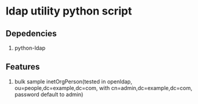 # ldap utility python script

## Depedencies

1. python-ldap

## Features

1. bulk sample inetOrgPerson(tested in openldap, ou=people,dc=example,dc=com, with cn=admin,dc=example,dc=com, password default to admin)

